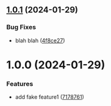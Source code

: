 ## [1.0.1](https://github.com/AlejandroHerr/testing-stuff/compare/v1.0.0...v1.0.1) (2024-01-29)


### Bug Fixes

* blah blah ([4f8ce27](https://github.com/AlejandroHerr/testing-stuff/commit/4f8ce270341512b53f2f07d0d6e93559ef9ef207))

# 1.0.0 (2024-01-29)


### Features

* add fake feature1 ([7178761](https://github.com/AlejandroHerr/testing-stuff/commit/717876102fb330cbd35104e4cc90782c587fdfd5))
